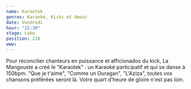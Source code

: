 ```yaml
---
name: Karaotek
genres: Karaoké, Kicks et Amour
date: Vendredi
hour: "22:30"
stage: Labo
position: 210
www:
---
```

Pour réconcilier chanteurs en puissance et afficionados du kick, La Mangouste a créé le "Karaotek" : un Karaoké participatif et qui se danse à 150bpm. "Que je t'aime", "Comme un Ouragan", "L'Aziza", toutes vos chansons préférées seront là. Votre quart d'heure de gloire n'est pas loin.
